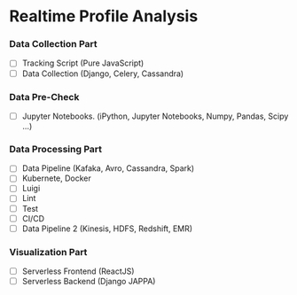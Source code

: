 # Realtime Profile Analysis

### Data Collection Part
- [ ] Tracking Script (Pure JavaScript)
- [ ] Data Collection (Django, Celery, Cassandra)

### Data Pre-Check
- [ ] Jupyter Notebooks. (iPython, Jupyter Notebooks, Numpy, Pandas, Scipy ...)

### Data Processing Part
- [ ] Data Pipeline (Kafaka, Avro, Cassandra, Spark)
- [ ] Kubernete, Docker
- [ ] Luigi
- [ ] Lint
- [ ] Test
- [ ] CI/CD
- [ ] Data Pipeline 2 (Kinesis, HDFS, Redshift, EMR)

### Visualization Part
- [ ] Serverless Frontend (ReactJS)
- [ ] Serverless Backend (Django JAPPA)
